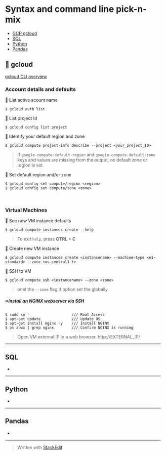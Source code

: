 # Syntax and command line pick-n-mix

* [GCP gcloud](#gcloud)
* [SQL](#SQL)
* [Python](#python)
* [Pandas](#pandas)


## :large_orange_diamond: gcloud

[gcloud CLI overview](https://cloud.google.com/sdk/gcloud)

### Account details and defaults
:small_orange_diamond:
List active acount name
```shell
$ gcloud auth list
```

:small_orange_diamond:
List project Id
```shell
$ gcloud config list project
```

:small_orange_diamond:
Identify your default region and zone
```shell
$ gcloud compute project-info describe --project <your_project_ID>
```
> If `google-compute-default-region` and `google-compute-default-zone` keys and values are missing from the output, no default zone or region is set.

:small_orange_diamond:
Set default region and/or zone
```shell
$ gcloud config set compute/region <region>
$ gcloud config set compute/zone <zone>
```
<br>

### Virtual Machines
:small_orange_diamond:
See new VM instance defaults
```shell
$ gcloud compute instances create --help
```
> To exit `help`, press **CTRL + C**

:small_orange_diamond:
Create new VM instance
```shell
$ gcloud compute instances create <instancename> --machine-type <n1-standard> --zone <us-central1-f>
```

:small_orange_diamond:
SSH to VM
```shell
$ gcloud compute ssh <instancename> --zone <zone>
```
> omit the `--zone` flag if option set the globally

##### :white_medium_small_square: Install an NGINX webserver via SSH

```shell
$ sudo su -                   /// Root Access
$ apt-get update              /// Update OS
$ apt-get install nginx -y    /// Install NGINX
$ ps auwx | grep nginx        /// Confirm NGINX is running
```
> Open VM external IP in a web browser.
> http://EXTERNAL_IP/






---

## SQL
*
---

## Python
*
---
## Pandas
*
---

> Written with [StackEdit](https://stackedit.io/).
